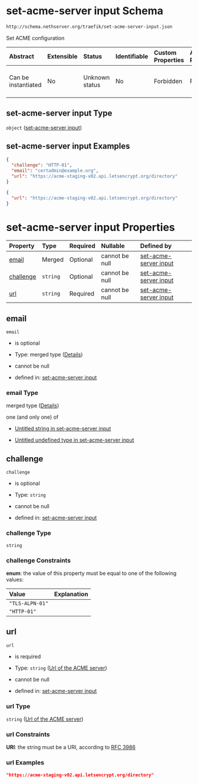 # set-acme-server input Schema

```txt
http://schema.nethserver.org/traefik/set-acme-server-input.json
```

Set ACME configuration

| Abstract            | Extensible | Status         | Identifiable | Custom Properties | Additional Properties | Access Restrictions | Defined In                                                                              |
| :------------------ | :--------- | :------------- | :----------- | :---------------- | :-------------------- | :------------------ | :-------------------------------------------------------------------------------------- |
| Can be instantiated | No         | Unknown status | No           | Forbidden         | Forbidden             | none                | [set-acme-server-input.json](traefik/set-acme-server-input.json "open original schema") |

## set-acme-server input Type

`object` ([set-acme-server input](set-acme-server-input.md))

## set-acme-server input Examples

```json
{
  "challenge": "HTTP-01",
  "email": "certadmin@example.org",
  "url": "https://acme-staging-v02.api.letsencrypt.org/directory"
}
```

```json
{
  "url": "https://acme-staging-v02.api.letsencrypt.org/directory"
}
```

# set-acme-server input Properties

| Property                | Type     | Required | Nullable       | Defined by                                                                                                                                                            |
| :---------------------- | :------- | :------- | :------------- | :-------------------------------------------------------------------------------------------------------------------------------------------------------------------- |
| [email](#email)         | Merged   | Optional | cannot be null | [set-acme-server input](set-acme-server-input-properties-email.md "http://schema.nethserver.org/traefik/set-acme-server-input.json#/properties/email")                |
| [challenge](#challenge) | `string` | Optional | cannot be null | [set-acme-server input](set-acme-server-input-properties-challenge.md "http://schema.nethserver.org/traefik/set-acme-server-input.json#/properties/challenge")        |
| [url](#url)             | `string` | Required | cannot be null | [set-acme-server input](set-acme-server-input-properties-url-of-the-acme-server.md "http://schema.nethserver.org/traefik/set-acme-server-input.json#/properties/url") |

## email



`email`

* is optional

* Type: merged type ([Details](set-acme-server-input-properties-email.md))

* cannot be null

* defined in: [set-acme-server input](set-acme-server-input-properties-email.md "http://schema.nethserver.org/traefik/set-acme-server-input.json#/properties/email")

### email Type

merged type ([Details](set-acme-server-input-properties-email.md))

one (and only one) of

* [Untitled string in set-acme-server input](set-acme-server-input-properties-email-oneof-0.md "check type definition")

* [Untitled undefined type in set-acme-server input](set-acme-server-input-properties-email-oneof-1.md "check type definition")

## challenge



`challenge`

* is optional

* Type: `string`

* cannot be null

* defined in: [set-acme-server input](set-acme-server-input-properties-challenge.md "http://schema.nethserver.org/traefik/set-acme-server-input.json#/properties/challenge")

### challenge Type

`string`

### challenge Constraints

**enum**: the value of this property must be equal to one of the following values:

| Value           | Explanation |
| :-------------- | :---------- |
| `"TLS-ALPN-01"` |             |
| `"HTTP-01"`     |             |

## url



`url`

* is required

* Type: `string` ([Url of the ACME server](set-acme-server-input-properties-url-of-the-acme-server.md))

* cannot be null

* defined in: [set-acme-server input](set-acme-server-input-properties-url-of-the-acme-server.md "http://schema.nethserver.org/traefik/set-acme-server-input.json#/properties/url")

### url Type

`string` ([Url of the ACME server](set-acme-server-input-properties-url-of-the-acme-server.md))

### url Constraints

**URI**: the string must be a URI, according to [RFC 3986](https://tools.ietf.org/html/rfc3986 "check the specification")

### url Examples

```json
"https://acme-staging-v02.api.letsencrypt.org/directory"
```
